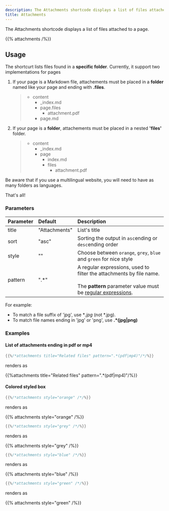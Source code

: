 ```yaml
---
description: The Attachments shortcode displays a list of files attached to a page
title: Attachments
---
```


The Attachments shortcode displays a list of files attached to a page.

{{% attachments /%}}

## Usage

The shortcurt lists files found in a **specific folder**.
Currently, it support two implementations for pages

1. If your page is a Markdown file, attachements must be placed in a **folder** named like your page and ending with **.files**.

    > * content
    >   * _index.md
    >   * page.files
    >      * attachment.pdf
    >   * page.md

2. If your page is a **folder**, attachements must be placed in a nested **'files'** folder.

    > * content
    >   * _index.md
    >   * page
    >      * index.md
    >      * files
    >          * attachment.pdf

Be aware that if you use a multilingual website, you will need to have as many folders as languages.

That's all!

### Parameters

| Parameter | Default | Description |
|:--|:--|:--|
| title | "Attachments" | List's title  |
| sort  | "asc" | Sorting the output in `asc`ending or `desc`ending order |
| style | "" | Choose between `orange`, `grey`, `blue` and `green` for nice style |
| pattern | ".*" | A regular expressions, used to filter the attachments by file name. <br/><br/>The **pattern** parameter value must be [regular expressions](https://en.wikipedia.org/wiki/Regular_expression).

For example:

* To match a file suffix of 'jpg', use **.*jpg** (not *.jpg).
* To match file names ending in 'jpg' or 'png', use **.*(jpg|png)**

### Examples

#### List of attachments ending in pdf or mp4

````go
{{%/*attachments title="Related files" pattern=".*(pdf|mp4)"/*/%}}
````

renders as

{{%attachments title="Related files" pattern=".*(pdf|mp4)"/%}}

#### Colored styled box

````go
{{%/*attachments style="orange" /*/%}}
````

renders as

{{% attachments style="orange" /%}}

````go
{{%/*attachments style="grey" /*/%}}
````

renders as

{{% attachments style="grey" /%}}

````go
{{%/*attachments style="blue" /*/%}}
````

renders as

{{% attachments style="blue" /%}}

````go
{{%/*attachments style="green" /*/%}}
````

renders as

{{% attachments style="green" /%}}
